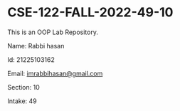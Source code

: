 # CSE-122-FALL-2022-49-10
This is an OOP Lab Repository.

Name: Rabbi hasan

Id: 21225103162

Email: imrabbihasan@gmail.com

Section: 10

Intake: 49

